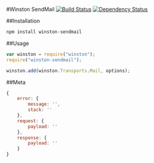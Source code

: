 #Winston SendMail [![Build Status](https://travis-ci.org/e2tox/winston-sendmail.png)](https://travis-ci.org/e2tox/winston-sendmail) [![Dependency Status](https://gemnasium.com/e2tox/winston-sendmail.png)](https://gemnasium.com/e2tox/winston-sendmail)

##Installation

```bash
npm install winston-sendmail
```

##Usage

```javascript
var winston = require("winston");
require("winston-sendmail");

winston.add(winston.Transports.Mail, options);
```

##Meta
```javascript
{
    error: {
        message: '',
        stack: ''
    },
    request: {
        payload: ''
    },
    response: {
        payload: ''
    }
}
```
